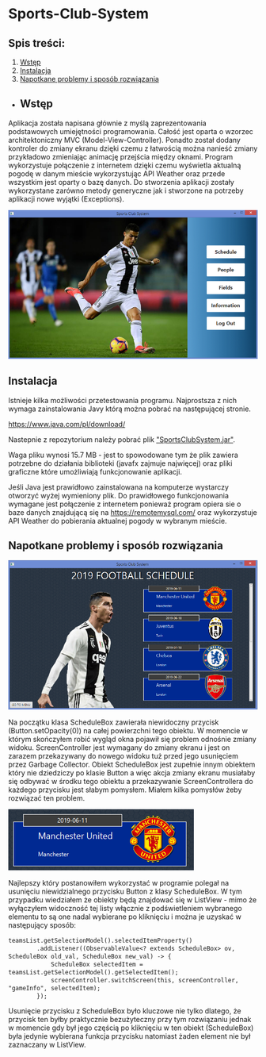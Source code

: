 # Sports-Club-System


## Spis treści:
1. [Wstęp](#wstęp)
2. [Instalacja](#instalacja)
3. [Napotkane problemy i sposób rozwiązania](#napotkane-problemy-i-sposób-rozwiązania)

+ ## Wstęp

Aplikacja została napisana głównie z myślą zaprezentowania podstawowych umiejętności programowania. Całość jest oparta o wzorzec architektoniczny MVC (Model-View-Controller). Ponadto został dodany kontroler do zmiany ekranu dzięki czemu z łatwością można nanieść zmiany przykładowo zmieniając animację przejścia między oknami. Program wykorzystuje połączenie z internetem dzięki czemu wyświetla aktualną pogodę w danym mieście wykorzystując API Weather oraz przede wszystkim jest oparty o bazę danych. Do stworzenia aplikacji zostały wykorzystane zarówno metody generyczne jak i stworzone na potrzeby aplikacji nowe wyjątki (Exceptions).

![menu](/images/menu.PNG)

## Instalacja

Istnieje kilka możliwości przetestowania programu. Najprostsza z nich wymaga zainstalowania Javy którą można pobrać na następującej stronie.

https://www.java.com/pl/download/

Nastepnie z repozytorium należy pobrać plik ["SportsClubSystem.jar"](https://github.com/MrWiTo/Sports-Club-System/raw/master/SportsClubSystem.jar).


Waga pliku wynosi 15.7 MB - jest to spowodowane tym że plik zawiera potrzebne do działania biblioteki (javafx zajmuje najwięcej) oraz pliki graficzne które umożliwiają funkcjonowanie aplikacji.

Jeśli Java jest prawidłowo zainstalowana na komputerze wystarczy otworzyć wyżej wymieniony plik. Do prawidłowego funkcjonowania wymagane jest połączenie z internetem ponieważ program opiera sie o baze danych znajdującą się na https://remotemysql.com/ oraz wykorzystuje API Weather do pobierania aktualnej pogody w wybranym mieście.


 ## Napotkane problemy i sposób rozwiązania

![schedule](/images/schedule.PNG)

Na początku klasa ScheduleBox zawierała niewidoczny przycisk (Button.setOpacity(0)) na całej powierzchni tego obiektu. W momencie w którym skończyłem robić wygląd okna pojawił się problem odnośnie zmiany widoku. ScreenController jest wymagany do zmiany ekranu i jest on zarazem przekazywany do nowego widoku tuż przed jego usunięciem przez Garbage Collector. Obiekt ScheduleBox jest zupełnie innym obiektem który nie dziedziczy po klasie Button a więc akcja zmiany ekranu musiałaby się odbywać w środku tego obiektu a przekazywanie ScreenControllera do każdego przycisku jest słabym pomysłem. Miałem kilka pomysłów żeby rozwiązać ten problem.

![ScheduleBox](/images/ScheduleBox.PNG)

Najlepszy który postanowiłem wykorzystać w programie polegał na usunięciu niewidzialnego przycisku Button z klasy ScheduleBox. W tym przypadku wiedziałem że obiekty będą znajdować się w ListView - mimo że wyłączyłem widoczność tej listy włącznie z podświetleniem wybranego elementu to są one nadal wybierane po kliknięciu i można je uzyskać w następujący sposób:

```
teamsList.getSelectionModel().selectedItemProperty()
		.addListener((ObservableValue<? extends ScheduleBox> ov, ScheduleBox old_val, ScheduleBox new_val) -> {
			ScheduleBox selectedItem = teamsList.getSelectionModel().getSelectedItem();
			screenController.switchScreen(this, screenController, "gameInfo", selectedItem);
		});
```

Usunięcie przycisku z ScheduleBox było kluczowe nie tylko dlatego, że przycisk ten byłby praktycznie bezużyteczny przy tym rozwiązaniu jednak w momencie gdy był jego częścią po kliknięciu w ten obiekt (ScheduleBox) była jedynie wybierana funkcja przycisku natomiast żaden element nie był zaznaczany w ListView.
